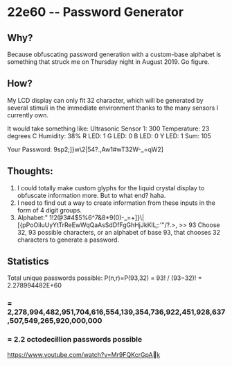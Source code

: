 # 22e60 -- Password Generator

## Why?

Because obfuscating password generation with a custom-base alphabet is something that struck me on Thursday night in August 2019. Go figure.

## How?

My LCD display can only fit 32 character, which will be generated by several stimuli in the immediate environment thanks to the many sensors I currently own.

It would take something like:
Ultrasonic Sensor 1: 300
Temperature: 23 degrees C
Humidity: 38%
R LED: 1
G LED: 0
B LED: 0
Y LED: 1
Sum: 105

Your Password: 9sp2;]}w\2|54?.,Aw1#wT32W-_=qW2]

## Thoughts:
<ol>
  <li>
    I could totally make custom glyphs for the liquid crystal display to obfuscate information more. But to what end? haha.
  </li>
  <li>
    I need to find out a way to create information from these inputs in the form of 4 digit groups.
  </li>
  <li>
    Alphabet:" 1!2@3#4$5%6^7&8*9(0)-_=+]}\|[{pPoOiIuUyYtTrReEwWqQaAsSdDfFgGhHjJkKlL;:'"/?.>,<mMnNbBvVcCxXzZ"
    >
    >> 93 Choose 32, 93 possible characters, or an alphabet of base 93, that chooses 32 characters to generate a password.
  </li>
</ol>

## Statistics

Total unique passwords possible:
P(n,r)=P(93,32)
= 93! / (93−32)!
= 2.278994482E+60
### = 2,278,994,482,951,704,616,554,139,354,736,922,451,928,637,507,549,265,920,000,000
### = 2.2 octodecillion passwords possible
https://www.youtube.com/watch?v=Mr9FQKcrGpAk
